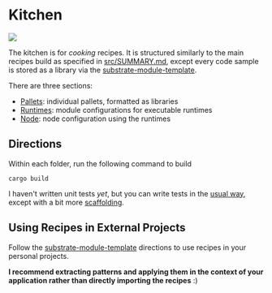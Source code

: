 # Kitchen
[![](https://tokei.rs/b1/github/substrate-developer-hub/recipes)](https://github.com/substrate-developer-hub/recipes)

The kitchen is for *cooking* recipes. It is structured similarly to the main recipes build as specified in [src/SUMMARY.md](../src/SUMMARY.md), except every code sample is stored as a library via the [substrate-module-template](https://github.com/substrate-developer-hub/substrate-module-template).

There are three sections:
* [Pallets](./pallets/README.md): individual pallets, formatted as libraries
* [Runtimes](./runtimes/README.md): module configurations for executable runtimes
* [Node](./node/README.md): node configuration using the runtimes

## Directions

Within each folder, run the following command to build

```rust, ignore
cargo build
```

I haven't written unit tests *yet*, but you can write tests in the [usual way](https://doc.rust-lang.org/rust-by-example/testing/unit_testing.html), except with a bit more [scaffolding](https://www.shawntabrizi.com/substrate-collectables-workshop/#/5/setting-up-tests).

## Using Recipes in External Projects

Follow the [substrate-module-template](https://github.com/substrate-developer-hub/substrate-module-template) directions to use recipes in your personal projects. 

**I recommend extracting patterns and applying them in the context of your application rather than directly importing the recipes** :)